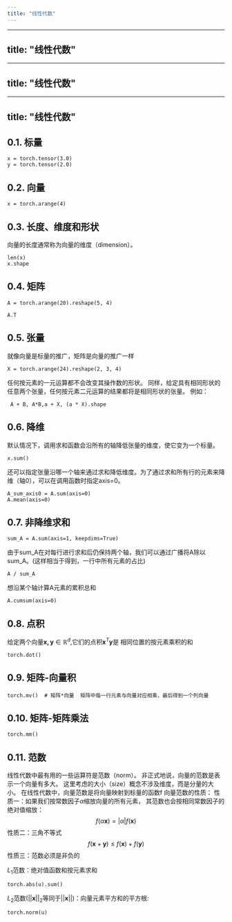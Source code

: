 ```yaml
---
title: "线性代数"
---
```

---
title: "线性代数"
---
---
title: "线性代数"
---
---
title: "线性代数"
---
## 0.1. 标量
```
x = torch.tensor(3.0)
y = torch.tensor(2.0)
```
## 0.2. 向量
```
x = torch.arange(4)
```
## 0.3. 长度、维度和形状
向量的长度通常称为向量的维度（dimension）。
```
len(x)
x.shape
```
## 0.4. 矩阵
```
A = torch.arange(20).reshape(5, 4)

A.T
```
## 0.5. 张量
就像向量是标量的推广，矩阵是向量的推广一样
```
X = torch.arange(24).reshape(2, 3, 4)
```
任何按元素的一元运算都不会改变其操作数的形状。 同样，给定具有相同形状的任意两个张量，任何按元素二元运算的结果都将是相同形状的张量。
例如：
```
 A + B, A*B,a + X, (a * X).shape
```
## 0.6. 降维
默认情况下，调用求和函数会沿所有的轴降低张量的维度，使它变为一个标量。
```
x.sum()
```
还可以指定张量沿哪一个轴来通过求和降低维度。为了通过求和所有行的元素来降维（轴0），可以在调用函数时指定axis=0。 
```
A_sum_axis0 = A.sum(axis=0)
A.mean(axis=0)
```
## 0.7. 非降维求和
```
sum_A = A.sum(axis=1, keepdims=True)
```
由于sum_A在对每行进行求和后仍保持两个轴，我们可以通过广播将A除以sum_A。(这样相当于得到，一行中所有元素的占比)
```
A / sum_A
```
想沿某个轴计算A元素的累积总和
```
A.cumsum(axis=0)
```

## 0.8. 点积
给定两个向量$\boldsymbol{x,y}\in \mathbb{R}^d$,它们的点积$\boldsymbol{x}^T\boldsymbol{y}$是 相同位置的按元素乘积的和
```
torch.dot()
```
## 0.9. 矩阵-向量积
```
torch.mv()  # 矩阵*向量  矩阵中每一行元素与向量对应相乘，最后得到一个列向量
```
## 0.10. 矩阵-矩阵乘法
```
torch.mm()
```

## 0.11. 范数
线性代数中最有用的一些运算符是范数（norm）。 非正式地说，向量的范数是表示一个向量有多大。 这里考虑的大小（size）概念不涉及维度，而是分量的大小。
在线性代数中，向量范数是将向量映射到标量的函数f
向量范数的性质：
性质一：如果我们按常数因子$\alpha$缩放向量的所有元素， 其范数也会按相同常数因子的绝对值缩放：
$$f(\alpha\boldsymbol{x})=|\alpha|f(\boldsymbol{x})$$
性质二：三角不等式
$$f(\boldsymbol{x}+\boldsymbol{y})\le f(\boldsymbol{x})+f(\boldsymbol{y})$$
性质三：范数必须是非负的

$L_1$范数：绝对值函数和按元素求和
```
torch.abs(u).sum()
```
$L_2$范数($||\boldsymbol{x}||_2\text{等同于}||\boldsymbol{x}||$)：向量元素平方和的平方根:
```
torch.norm(u)
```